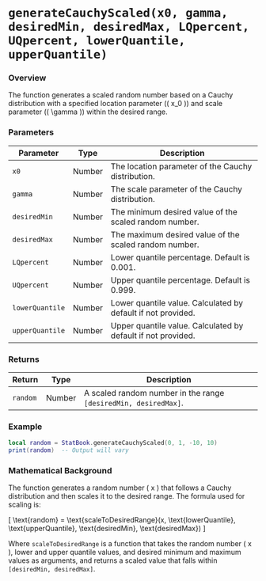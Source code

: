 # `generateCauchyScaled(x0, gamma, desiredMin, desiredMax, LQpercent, UQpercent, lowerQuantile, upperQuantile)`

### Overview

The function generates a scaled random number based on a Cauchy distribution with a specified location parameter (\( x_0 \)) and scale parameter (\( \gamma \)) within the desired range.

### Parameters

| Parameter      | Type   | Description                                                                  |
|----------------|--------|------------------------------------------------------------------------------|
| `x0`           | Number | The location parameter of the Cauchy distribution.                            |
| `gamma`        | Number | The scale parameter of the Cauchy distribution.                              |
| `desiredMin`   | Number | The minimum desired value of the scaled random number.                        |
| `desiredMax`   | Number | The maximum desired value of the scaled random number.                        |
| `LQpercent`    | Number | Lower quantile percentage. Default is 0.001.                                 |
| `UQpercent`    | Number | Upper quantile percentage. Default is 0.999.                                 |
| `lowerQuantile`| Number | Lower quantile value. Calculated by default if not provided.                  |
| `upperQuantile`| Number | Upper quantile value. Calculated by default if not provided.                  |

### Returns

| Return         | Type   | Description                                                         |
|----------------|--------|---------------------------------------------------------------------|
| `random`       | Number | A scaled random number in the range `[desiredMin, desiredMax]`.     |

### Example

```lua
local random = StatBook.generateCauchyScaled(0, 1, -10, 10)
print(random)  -- Output will vary
```

### Mathematical Background

The function generates a random number \( x \) that follows a Cauchy distribution and then scales it to the desired range. The formula used for scaling is:

\[
\text{random} = \text{scaleToDesiredRange}(x, \text{lowerQuantile}, \text{upperQuantile}, \text{desiredMin}, \text{desiredMax})
\]

Where `scaleToDesiredRange` is a function that takes the random number \( x \), lower and upper quantile values, and desired minimum and maximum values as arguments, and returns a scaled value that falls within `[desiredMin, desiredMax]`.









